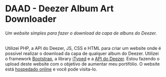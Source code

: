 # DAAD - Deezer Album Art Downloader

###### Um website simples para fazer o download da capa de albuns do Deezer.

Utilizei PHP, a API do Deezer, JS, CSS e HTML para criar um website onde é possível realizar o download da capa de qualquer album do Deezer. Utilizei o framework [Bootstrap](https://getbootstrap.com/), a library [iTyped](https://github.com/luisvinicius167/ityped) e a [API do Deezer](https://developers.deezer.com/api/album). Estou fazendo o upload deste website com o objetivo de aumentar meu portifólio. O website está [hospedado online](https://deezeralbumartdownloader.000webhostapp.com/) e você pode visita-lo. 

